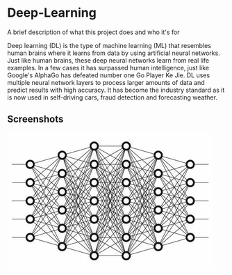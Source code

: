 
# Deep-Learning

A brief description of what this project does and who it's for

Deep learning (DL) is the type of machine learning (ML) that resembles human brains where it learns from data by using artificial neural networks. Just like human brains, these deep neural networks learn from real life examples. In a few cases it has surpassed human intelligence, just like Google's AlphaGo has defeated number one Go Player Ke Jie. DL uses multiple neural network layers to process larger amounts of data and predict results with high accuracy. It has become the industry standard as it is now used in self-driving cars, fraud detection and forecasting weather.


## Screenshots

![App Screenshot](https://github.com/Sneha199930/DeepL/blob/main/Image.jpg)


